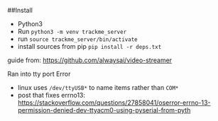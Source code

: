 ##Install

- Python3
- Run `python3 -m venv trackme_server`
- run `source trackme_server/bin/activate`
- install sources from pip `pip install -r deps.txt`

guide from: https://github.com/alwaysai/video-streamer

Ran into tty port Error
- linux uses `/dev/ttyUSB*` to name items rather than `COM*`
- post that fixes errno13: https://stackoverflow.com/questions/27858041/oserror-errno-13-permission-denied-dev-ttyacm0-using-pyserial-from-pyth
